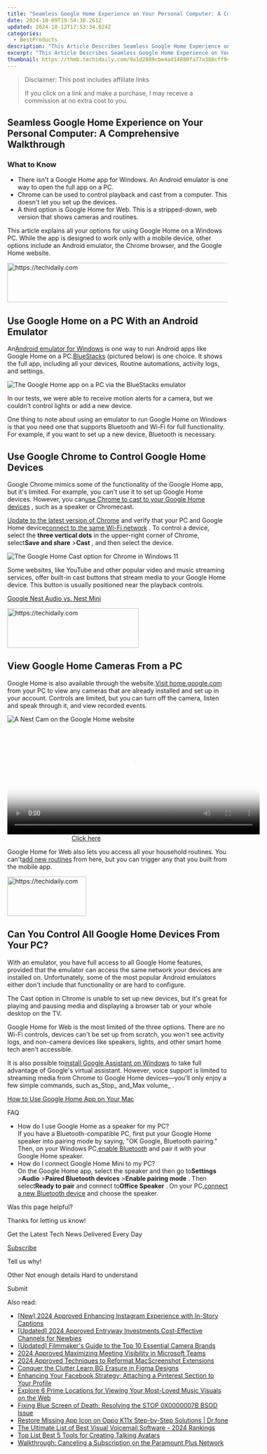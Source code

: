 ```yaml
---
title: "Seamless Google Home Experience on Your Personal Computer: A Comprehensive Walkthrough"
date: 2024-10-09T19:54:38.261Z
updated: 2024-10-12T17:53:34.024Z
categories:
  - BestProducts
description: "This Article Describes Seamless Google Home Experience on Your Personal Computer: A Comprehensive Walkthrough"
excerpt: "This Article Describes Seamless Google Home Experience on Your Personal Computer: A Comprehensive Walkthrough"
thumbnail: https://thmb.techidaily.com/9a1d2889cbe4ad14880fa77a388cff944d010380f4cf0a1f83bd01829ce96a1e.jpg
---
```


>  Disclaimer: This post includes affiliate links
>
>  If you click on a link and make a purchase, I may receive a commission at no extra cost to you.
>

## Seamless Google Home Experience on Your Personal Computer: A Comprehensive Walkthrough
### What to Know

* There isn't a Google Home app for Windows. An Android emulator is one way to open the full app on a PC.
* Chrome can be used to control playback and cast from a computer. This doesn't let you set up the devices.
* A third option is Google Home for Web. This is a stripped-down, web version that shows cameras and routines.

 This article explains all your options for using Google Home on a Windows PC. While the app is designed to work only with a mobile device, other options include an Android emulator, the Chrome browser, and the Google Home website.

<!-- affiliate ads begin -->
<a href="https://appsumo.8odi.net/c/5597632/2123740/7443" target="_top" id="2123740">
  <img src="//a.impactradius-go.com/display-ad/7443-2123740" border="0" alt="https://techidaily.com" width="728" height="90"/>
</a>
<img height="0" width="0" src="https://appsumo.8odi.net/i/5597632/2123740/7443" style="position:absolute;visibility:hidden;" border="0" />
<!-- affiliate ads end -->

## Use Google Home on a PC With an Android Emulator

 An[Android emulator for Windows](https://www.lifewire.com/best-android-emulators-4175015) is one way to run Android apps like Google Home on a PC.[BlueStacks](https://www.lifewire.com/how-to-use-bluestacks-to-run-android-apps-on-windows-4770053) (pictured below) is one choice. It shows the full app, including all your devices, Routine automations, activity logs, and settings.  

![The Google Home app on a PC via the BlueStacks emulator](https://www.lifewire.com/thmb/Z1DLkZVzMbSewj5CFcMxJpxahlc=/1500x0/filters:no_upscale():max_bytes(150000):strip_icc():format(webp)/google-home-app-pc-bluestacks-d37d00e604e5487c81147f0f14436876.png)

 In our tests, we were able to receive motion alerts for a camera, but we couldn't control lights or add a new device.

 One thing to note about using an emulator to run Google Home on Windows is that you need one that supports Bluetooth and Wi-Fi for full functionality. For example, if you want to set up a new device, Bluetooth is necessary.

## Use Google Chrome to Control Google Home Devices

 Google Chrome mimics some of the functionality of the Google Home app, but it's limited. For example, you can't use it to set up Google Home devices. However, you can[use Chrome to cast to your Google Home devices](https://www.lifewire.com/use-chromecast-to-show-windows-desktop-4129536) , such as a speaker or Chromecast.

[Update to the latest version of Chrome](https://www.lifewire.com/how-to-update-chrome-4690369) and verify that your PC and Google Home device[connect to the same Wi-Fi network](https://www.lifewire.com/connect-google-home-to-wi-fi-4159401) . To control a device, select the **three vertical dots** in the upper-right corner of Chrome, select**Save and share** \>**Cast** , and then select the device.

![The Google Home Cast option for Chrome in Windows 11](https://www.lifewire.com/thmb/gZmbDUzBCZYbXlIEcOJW0F4GwUo=/1500x0/filters:no_upscale():max_bytes(150000):strip_icc():format(webp)/cast-from-chrome-ed710a07787d41228378ceea9acea00d.png)

 Some websites, like YouTube and other popular video and music streaming services, offer built-in cast buttons that stream media to your Google Home device. This button is usually positioned near the playback controls.

[Google Nest Audio vs. Nest Mini](https://www.lifewire.com/google-home-vs-google-home-mini-4161017)

<!-- affiliate ads begin -->
<a href="https://aligracehair.sjv.io/c/5597632/2036467/19272" target="_top" id="2036467">
  <img src="//a.impactradius-go.com/display-ad/19272-2036467" border="0" alt="https://techidaily.com" width="300" height="90"/>
</a>
<img height="0" width="0" src="https://aligracehair.sjv.io/i/5597632/2036467/19272" style="position:absolute;visibility:hidden;" border="0" />
<!-- affiliate ads end -->

## View Google Home Cameras From a PC

 Google Home is also available through the website.[Visit home.google.com](https://home.google.com/) from your PC to view any cameras that are already installed and set up in your account. Controls are limited, but you can turn off the camera, listen and speak through it, and view recorded events.  

![A Nest Cam on the Google Home website](https://www.lifewire.com/thmb/fwT22Xun-Iz-TSPvJ67zlaS3FpY=/1500x0/filters:no_upscale():max_bytes(150000):strip_icc():format(webp)/google-home-website-camera-f82b18293fd7414482dbed4fc1405c4a.png)

<!-- affiliate ads begin -->
<span id="1982508">
					<video width="576" height="240" style="cursor:pointer"
           poster="//a.impactradius-go.com/display-clicktoplayimage/1982508.png"
           onclick="if(!this.playClicked){this.play();this.setAttribute('controls',true);this.playClicked=true;}">
	   <source src="//a.impactradius-go.com/display-ad/22993-1982508">
	   <img src="//a.impactradius-go.com/display-clicktoplayimage/1982508.png" style="border: none; height: 100%; width: 100%; object-fit: contain">
	</video>
	<div style="width:360px;text-align:center"><a href="javascript:window.open(decodeURIComponent('https%3A%2F%2Fhomestyler.sjv.io%2Fc%2F5597632%2F1982508%2F22993'), '_blank');void(0);">Click here</a></div>
</span>
<img height="0" width="0" src="https://imp.pxf.io/i/5597632/1982508/22993" style="position:absolute;visibility:hidden;" border="0" />
<!-- affiliate ads end -->

 Google Home for Web also lets you access all your household routines. You can't[add new routines](https://www.lifewire.com/set-up-google-home-routines-4687252) from here, but you can trigger any that you built from the mobile app.  

<!-- affiliate ads begin -->
<a href="https://aligracehair.sjv.io/c/5597632/2135367/19272" target="_top" id="2135367">
  <img src="//a.impactradius-go.com/display-ad/19272-2135367" border="0" alt="https://techidaily.com" width="180" height="90"/>
</a>
<img height="0" width="0" src="https://aligracehair.sjv.io/i/5597632/2135367/19272" style="position:absolute;visibility:hidden;" border="0" />
<!-- affiliate ads end -->

## Can You Control All Google Home Devices From Your PC?

 With an emulator, you have full access to all Google Home features, provided that the emulator can access the same network your devices are installed on. Unfortunately, some of the most popular Android emulators either don't include that functionality or are hard to configure.

 The Cast option in Chrome is unable to set up new devices, but it's great for playing and pausing media and displaying a browser tab or your whole desktop on the TV.

 Google Home for Web is the most limited of the three options. There are no Wi-Fi controls, devices can't be set up from scratch, you won't see activity logs, and non-camera devices like speakers, lights, and other smart home tech aren't accessible.

 It is also possible to[install Google Assistant on Windows](https://www.lifewire.com/google-assistant-on-windows-4628292) to take full advantage of Google's virtual assistant. However, voice support is limited to streaming media from Chrome to Google Home devices—you'll only enjoy a few simple commands, such as_Stop_ and_Max volume_ .

[How to Use Google Home App on Your Mac](https://www.lifewire.com/use-google-home-app-mac-4427945)

 FAQ

* How do I use Google Home as a speaker for my PC?  
 If you have a Bluetooth-compatible PC, first put your Google Home speaker into pairing mode by saying, "OK Google, Bluetooth pairing." Then, on your Windows PC,[enable Bluetooth](https://www.lifewire.com/enable-bluetooth-on-windows-10-5119142) and pair it with your Google Home speaker.
* How do I connect Google Home Mini to my PC?  
 On the Google Home app, select the speaker and then go to**Settings** \>**Audio** \>**Paired Bluetooth devices** \>**Enable pairing mode** . Then select**Ready to pair** and connect to**Office Speaker** . On your PC,[connect a new Bluetooth device](https://www.lifewire.com/set-up-a-bluetooth-device-2640340) and choose the speaker.

Was this page helpful?

Thanks for letting us know!

 Get the Latest Tech News Delivered Every Day

[Subscribe](https://www.lifewire.com/#)

Tell us why!

 Other  Not enough details  Hard to understand

 Submit

<ins class="adsbygoogle"
     style="display:block"
     data-ad-format="autorelaxed"
     data-ad-client="ca-pub-7571918770474297"
     data-ad-slot="1223367746"></ins>

<ins class="adsbygoogle"
     style="display:block"
     data-ad-client="ca-pub-7571918770474297"
     data-ad-slot="8358498916"
     data-ad-format="auto"
     data-full-width-responsive="true"></ins>

<span class="atpl-alsoreadstyle">Also read:</span>
<div><ul>
<li><a href="https://instagram-videos.techidaily.com/new-2024-approved-enhancing-instagram-experience-with-in-story-captions/"><u>[New] 2024 Approved Enhancing Instagram Experience with In-Story Captions</u></a></li>
<li><a href="https://facebook-video-share.techidaily.com/updated-2024-approved-entryway-investments-cost-effective-channels-for-newbies/"><u>[Updated] 2024 Approved Entryway Investments Cost-Effective Channels for Newbies</u></a></li>
<li><a href="https://some-techniques.techidaily.com/updated-filmmakers-guide-to-the-top-10-essential-camera-brands/"><u>[Updated] Filmmaker's Guide to the Top 10 Essential Camera Brands</u></a></li>
<li><a href="https://extra-support.techidaily.com/2024-approved-maximizing-meeting-visibility-in-microsoft-teams/"><u>2024 Approved Maximizing Meeting Visibility in Microsoft Teams</u></a></li>
<li><a href="https://video-screen-grab.techidaily.com/2024-approved-techniques-to-reformat-macscreenshot-extensions/"><u>2024 Approved Techniques to Reformat MacScreenshot Extensions</u></a></li>
<li><a href="https://extra-tips.techidaily.com/conquer-the-clutter-learn-bg-erasure-in-figma-designs/"><u>Conquer the Clutter Learn BG Erasure in Figma Designs</u></a></li>
<li><a href="https://techno-recovery.techidaily.com/enhancing-your-facebook-strategy-attaching-a-pinterest-section-to-your-profile/"><u>Enhancing Your Facebook Strategy: Attaching a Pinterest Section to Your Profile</u></a></li>
<li><a href="https://techno-recovery.techidaily.com/explore-6-prime-locations-for-viewing-your-most-loved-music-visuals-on-the-web/"><u>Explore 6 Prime Locations for Viewing Your Most-Loved Music Visuals on the Web</u></a></li>
<li><a href="https://techno-recovery.techidaily.com/fixing-blue-screen-of-death-resolving-the-stop-0x0000007b-bsod-issue/"><u>Fixing Blue Screen of Death: Resolving the STOP 0X0000007B BSOD Issue</u></a></li>
<li><a href="https://fix-guide.techidaily.com/restore-missing-app-icon-on-oppo-k11x-step-by-step-solutions-drfone-by-drfone-fix-android-problems-fix-android-problems/"><u>Restore Missing App Icon on Oppo K11x Step-by-Step Solutions | Dr.fone</u></a></li>
<li><a href="https://techno-recovery.techidaily.com/the-ultimate-list-of-best-visual-voicemail-software-2024-rankings/"><u>The Ultimate List of Best Visual Voicemail Software - 2024 Rankings</u></a></li>
<li><a href="https://ai-topics.techidaily.com/top-list-best-5-tools-for-creating-talking-avatars/"><u>Top List Best 5 Tools for Creating Talking Avatars</u></a></li>
<li><a href="https://techno-recovery.techidaily.com/walkthrough-canceling-a-subscription-on-the-paramount-plus-network/"><u>Walkthrough: Canceling a Subscription on the Paramount Plus Network</u></a></li>
</ul></div>

